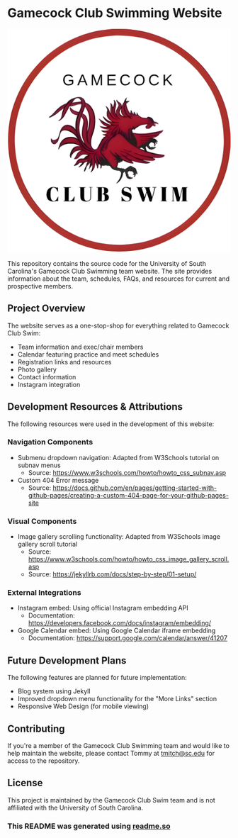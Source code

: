 # Gamecock Club Swimming Website

![Logo](/images/team-logo.jpg)

This repository contains the source code for the University of South Carolina's Gamecock Club Swimming team website. The site provides information about the team, schedules, FAQs, and resources for current and prospective members.

## Project Overview

The website serves as a one-stop-shop for everything related to Gamecock Club Swim:

- Team information and exec/chair members
- Calendar featuring practice and meet schedules
- Registration links and resources
- Photo gallery
- Contact information
- Instagram integration

## Development Resources & Attributions

The following resources were used in the development of this website:

### Navigation Components

- Submenu dropdown navigation: Adapted from W3Schools tutorial on subnav menus
  - Source: <https://www.w3schools.com/howto/howto_css_subnav.asp>
- Custom 404 Error message
  - Source: <https://docs.github.com/en/pages/getting-started-with-github-pages/creating-a-custom-404-page-for-your-github-pages-site>

### Visual Components

- Image gallery scrolling functionality: Adapted from W3Schools image gallery scroll tutorial
  - Source: <https://www.w3schools.com/howto/howto_css_image_gallery_scroll.asp>
  - Source: <https://jekyllrb.com/docs/step-by-step/01-setup/>

### External Integrations

- Instagram embed: Using official Instagram embedding API
  - Documentation: <https://developers.facebook.com/docs/instagram/embedding/>
- Google Calendar embed: Using Google Calendar iframe embedding
  - Documentation: <https://support.google.com/calendar/answer/41207>

## Future Development Plans

The following features are planned for future implementation:

- Blog system using Jekyll
- Improved dropdown menu functionality for the "More Links" section
- Responsive Web Design (for mobile viewing)

## Contributing

If you're a member of the Gamecock Club Swimming team and would like to help maintain the website, please contact Tommy at <tmitch@sc.edu> for access to the repository.

## License

This project is maintained by the Gamecock Club Swim team and is not affiliated with the University of South Carolina.

### This README was generated using [readme.so](https://readme.so/editor)

